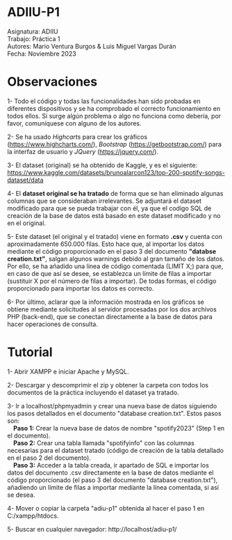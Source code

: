 # ADIIU-P1
Asignatura: ADIIU<br>
Trabajo: Práctica 1<br>
Autores: Mario Ventura Burgos & Luis Miguel Vargas Durán<br>
Fecha: Noviembre 2023

# Observaciones
1- Todo el código y todas las funcionalidades han sido probadas en diferentes dispositivos y se ha comprobado el correcto funcionamiento en todos ellos.
Si surge algún problema o algo no funciona como debería, por favor, comuníquese con alguno de los autores.

2- Se ha usado *Highcarts* para crear los gráficos (https://www.highcharts.com/), *Bootstrap* (https://getbootstrap.com/) para la interfaz de usuario y *JQuery* (https://jquery.com/).

3- El dataset (original) se ha obtenido de Kaggle, y es el siguiente: https://www.kaggle.com/datasets/brunoalarcon123/top-200-spotify-songs-dataset/data

4- El **dataset original se ha tratado** de forma que se han eliminado algunas columnas que se consideraban irrelevantes. Se adjuntará el dataset modificado para que se pueda trabajar con él, ya que el codigo SQL de creación de la base de datos está basado en este dataset modificado y no en el original.

5- Este dataset (el original y el tratado) viene en formato **.csv** y cuenta con aproximadamente 650.000 filas. Esto hace que, al importar los datos mediante el código proporcionado en el paso 3 del documento **"databse creation.txt"**, salgan algunos warnings debido al gran tamaño de los datos.
Por ello, se ha añadido una línea de código comentada (LIMIT X;) para que, en caso de que así se desee, se establezca un límite de filas a importar (sustituir X por el número de filas a importar). De todas formas, el código proporcionado para importar los datos es correcto.

6- Por último, aclarar que la información mostrada en los gráficos se obtiene mediante solicitudes al servidor procesadas por los dos archivos PHP (back-end), que se conectan directamente a la base de datos para hacer operaciones de consulta.

# Tutorial
1- Abrir XAMPP e iniciar Apache y MySQL.

2- Descargar y descomprimir el zip y obtener la carpeta con todos los documentos de la práctica incluyendo el dataset ya tratado.

3- Ir a localhost/phpmyadmin y crear una nueva base de datos siguiendo los pasos detallados en el documento "database creation.txt". Estos pasos son:<br>
  &ensp;&ensp;**Paso 1:** Crear la nueva base de datos de nombre "spotify2023" (Step 1 en el documento).<br>
  &ensp;&ensp;**Paso 2:** Crear una tabla llamada "spotifyinfo" con las columnas necesarias para el dataset tratado (código de creación de la tabla detallado en el paso 2 del documento).<br>
  &ensp;&ensp;**Paso 3:** Acceder a la tabla creada, ir apartado de SQL e importar los datos del documento .csv directamente en la base de datos mediante el código proporcionado (el paso 3 del documento "database creation.txt"), añadiendo un límite de filas a importar mediante la línea comentada, si así se desea.

4- Mover o copiar la carpeta "adiu-p1" obtenida al hacer el paso 1 en C:/xampp/htdocs.

5- Buscar en cualquier navegador: http://localhost/adiu-p1/
